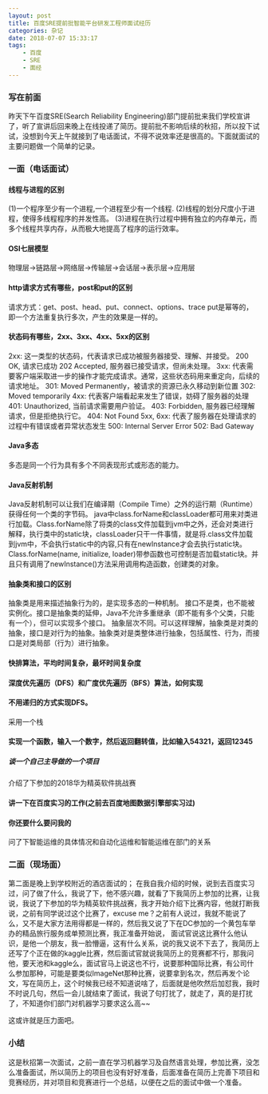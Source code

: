 ```yaml
---
layout: post
title: 百度SRE提前批智能平台研发工程师面试经历
categories: 杂记
date: 2018-07-07 15:33:17
tags:
    - 百度
    - SRE
    - 面经
---
```


### 写在前面
昨天下午百度SRE(Search Reliability Engineering)部门提前批来我们学校宣讲了，听了宣讲后回来晚上在线投递了简历。提前批不影响后续的秋招，所以投下试试，没想到今天上午就接到了电话面试，不得不说效率还是很高的。下面就面试的主要问题做一个简单的记录。

### 一面（电话面试）
#### 线程与进程的区别
(1)一个程序至少有一个进程,一个进程至少有一个线程.
(2)线程的划分尺度小于进程，使得多线程程序的并发性高。
(3)进程在执行过程中拥有独立的内存单元，而多个线程共享内存，从而极大地提高了程序的运行效率。

<!-- more -->

#### OSI七层模型
物理层->链路层->网络层->传输层->会话层->表示层->应用层

#### http请求方式有哪些，post和put的区别
请求方式：get、post、head、put、connect、options、trace
put是幂等的，即一个方法重复执行多次，产生的效果是一样的。

#### 状态码有哪些，2xx、3xx、4xx、5xx的区别
2xx: 这一类型的状态码，代表请求已成功被服务器接受、理解、并接受。
200 OK, 请求已成功
202 Accepted, 服务器已接受请求，但尚未处理。
3xx: 代表需要客户端采取进一步的操作才能完成请求。通常，这些状态码用来重定向，后续的请求地址。
301: Moved Permanently，被请求的资源已永久移动到新位置
302: Moved temporarily
4xx: 代表客户端看起来发生了错误，妨碍了服务器的处理
401: Unauthorized, 当前请求需要用户验证。
403: Forbidden, 服务器已经理解请求，但是拒绝执行它。
404: Not Found
5xx, 6xx: 代表了服务器在处理请求的过程中有错误或者异常状态发生
500: Internal Server Error
502: Bad Gateway

#### Java多态
多态是同一个行为具有多个不同表现形式或形态的能力。

#### Java反射机制
Java反射机制可以让我们在编译期（Compile Time）之外的运行期（Runtime）获得任何一个类的字节码。
java中class.forName和classLoader都可用来对类进行加载。Class.forName除了将类的class文件加载到jvm中之外，还会对类进行解释，执行类中的static块，classLoader只干一件事情，就是将.class文件加载到jvm中，不会执行static中的内容,只有在newInstance才会去执行static块。Class.forName(name, initialize, loader)带参函数也可控制是否加载static块。并且只有调用了newInstance()方法采用调用构造函数，创建类的对象。

#### 抽象类和接口的区别
抽象类是用来描述抽象行为的，是实现多态的一种机制。
接口不是类，也不能被实例化。接口是抽象类的延伸，Java不允许多重继承（即不能有多个父类，只能有一个），但可以实现多个接口。
抽象层次不同。可以这样理解，抽象类是对类的抽象，接口是对行为的抽象。抽象类对是类整体进行抽象，包括属性、行为，而接口是对类局部（行为）进行抽象。

#### 快排算法，平均时间复杂，最坏时间复杂度

#### 深度优先遍历（DFS）和广度优先遍历（BFS）算法，如何实现

#### 不用递归的方式实现DFS。
采用一个栈

#### 实现一个函数，输入一个数字，然后返回翻转值，比如输入54321，返回12345

##### 谈一个自己主导做的一个项目
介绍了下参加的2018华为精英软件挑战赛

#### 讲一下在百度实习的工作(之前去百度地图数据引擎部实习过)

#### 你还要什么要问我的
问了下智能运维的具体情况和自动化运维和智能运维在部门的关系

### 二面（现场面）
第二面是晚上到学校附近的酒店面试的；
在我自我介绍的时候，说到去百度实习过，问了做了什么，我说了下，他不感兴趣，就看了下我简历上参加的比赛，让我说，我说了下参加的华为精英软件挑战赛，我才开始介绍下比赛内容，他就打断我说，之前有同学说过这个比赛了，excuse me？之前有人说过，我就不能说了么，又不是大家方法用得都是一样的，然后我又说了下在DC参加的一个黄包车举办的精品旅行服务成单预测比赛，我正准备开始说， 面试官说这比赛什么他认识，是他一个朋友，我一脸懵逼，这有什么关系，说的我又说不下去了，我简历上还写了个正在做的kaggle比赛，然后面试官就说我简历上的竞赛都不行，那我问他，要天池和kaggle么，面试官马上说这也不行，说要那种国际比赛，有公司什么参加那种，可能是要类似ImageNet那种比赛，说要拿到名次，然后再发个论文，写在简历上，这个时候我已经不知道说啥了，后面就是他吹然后加怼我，我时不时说几句，然后一会儿就结束了面试，我说了句打扰了，就走了，真的是打扰了，不知道你们部门对机器学习要求这么高~~

这或许就是压力面吧。

### 小结
这是秋招第一次面试，之前一直在学习机器学习及自然语言处理，参加比赛，没怎么准备面试，所以简历上的项目也没有好好准备，后面准备在简历上完善下项目和竞赛经历，并对项目和竞赛进行一个总结，以便在之后的面试中做一个准备。